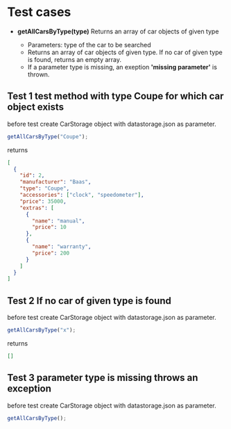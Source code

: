 # Test cases

- **getAllCarsByType(type)**
  Returns an array of car objects of given type

  - Parameters: type of the car to be searched
  - Returns an array of car objects of given type. If no car of given type is found, returns an empty array.
  - If a parameter type is missing, an exeption **'missing parameter'** is thrown.

## Test 1 test method with type Coupe for which car object exists

before test create CarStorage object with datastorage.json as parameter.

```js
getAllCarsByType("Coupe");
```

returns

```json
[
  {
    "id": 2,
    "manufacturer": "Baas",
    "type": "Coupe",
    "accessories": ["clock", "speedometer"],
    "price": 35000,
    "extras": [
      {
        "name": "manual",
        "price": 10
      },
      {
        "name": "warranty",
        "price": 200
      }
    ]
  }
]
```

## Test 2 If no car of given type is found

before test create CarStorage object with datastorage.json as parameter.

```js
getAllCarsByType("x");
```

returns

```json
[]
```

## Test 3 parameter type is missing throws an exception

before test create CarStorage object with datastorage.json as parameter.

```js
getAllCarsByType();
```
